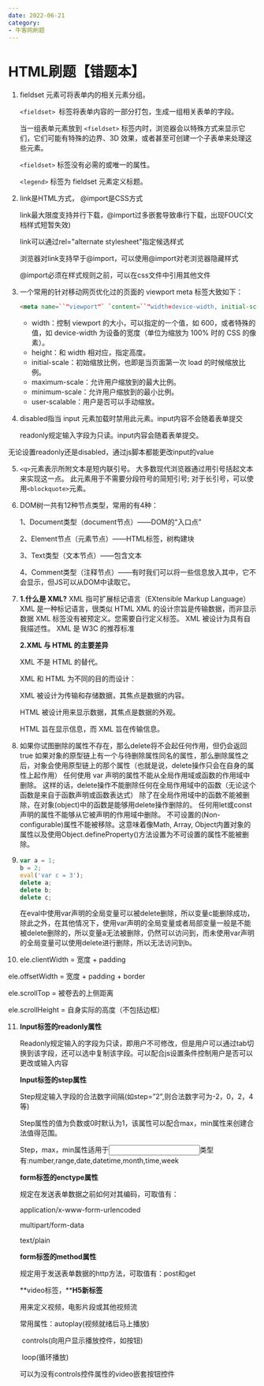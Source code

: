 ```yaml
---
date: 2022-06-21
category:
- 牛客网刷题
---
```


# HTML刷题【错题本】

1. fieldset 元素可将表单内的相关元素分组。

   `<fieldset> `标签将表单内容的一部分打包，生成一组相关表单的字段。

   当一组表单元素放到 `<fieldset>` 标签内时，浏览器会以特殊方式来显示它们，它们可能有特殊的边界、3D 效果，或者甚至可创建一个子表单来处理这些元素。

   `<fieldset>` 标签没有必需的或唯一的属性。

   `<legend>` 标签为 fieldset 元素定义标题。

2. link是HTML方式， @import是CSS方式

   link最大限度支持并行下载，@import过多嵌套导致串行下载，出现FOUC(文档样式短暂失效)

   link可以通过rel="alternate stylesheet"指定候选样式

   浏览器对link支持早于@import，可以使用@import对老浏览器隐藏样式

   @import必须在样式规则之前，可以在css文件中引用其他文件
   
2. 一个常用的针对移动网页优化过的页面的 viewport meta 标签大致如下：

   ```html
   <meta name=``"viewport"` `content=``"width=device-width, initial-scale=1.0"``>
   ```

   - width：控制 viewport 的大小，可以指定的一个值，如 600，或者特殊的值，如 device-width 为设备的宽度（单位为缩放为 100% 时的 CSS 的像素）。
   - height：和 width 相对应，指定高度。
   - initial-scale：初始缩放比例，也即是当页面第一次 load 的时候缩放比例。
   - maximum-scale：允许用户缩放到的最大比例。
   - minimum-scale：允许用户缩放到的最小比例。
   - user-scalable：用户是否可以手动缩放。
   
2.  disabled指当 input 元素加载时禁用此元素。input内容不会随着表单提交

    readonly规定输入字段为只读。input内容会随着表单提交。

   无论设置readonly还是disabled，通过js脚本都能更改input的value

5. `<q>`元素表示所附文本是短内联引号。 大多数现代浏览器通过用引号括起文本来实现这一点。 此元素用于不需要分段符号的简短引号; 对于长引号，可以使用`<blockquote>`元素。

6. DOM树一共有12种节点类型，常用的有4种：

   1、Document类型（document节点）——DOM的“入口点”

   2、Element节点（元素节点）——HTML标签，树构建块

   3、Text类型（文本节点）——包含文本

   4、Comment类型（注释节点）——有时我们可以将一些信息放入其中，它不会显示，但JS可以从DOM中读取它。
   
7. **1.什么是 XML?**
   XML 指可扩展标记语言（EXtensible Markup Language）
   XML 是一种标记语言，很类似 HTML
   XML 的设计宗旨是传输数据，而非显示数据
   XML 标签没有被预定义。您需要自行定义标签。
   XML 被设计为具有自我描述性。
   XML 是 W3C 的推荐标准

   **2.XML 与 HTML 的主要差异**

   XML 不是 HTML 的替代。

   XML 和 HTML 为不同的目的而设计：

   XML 被设计为传输和存储数据，其焦点是数据的内容。

   HTML 被设计用来显示数据，其焦点是数据的外观。

   HTML 旨在显示信息，而 XML 旨在传输信息。

8. 如果你试图删除的属性不存在，那么delete将不会起任何作用，但仍会返回true
   如果对象的原型链上有一个与待删除属性同名的属性，那么删除属性之后，对象会使用原型链上的那个属性（也就是说，delete操作只会在自身的属性上起作用）
   任何使用 var 声明的属性不能从全局作用域或函数的作用域中删除。
   这样的话，delete操作不能删除任何在全局作用域中的函数（无论这个函数是来自于函数声明或函数表达式）
   除了在全局作用域中的函数不能被删除，在对象(object)中的函数是能够用delete操作删除的。
   任何用let或const声明的属性不能够从它被声明的作用域中删除。
   不可设置的(Non-configurable)属性不能被移除。这意味着像Math, Array, Object内置对象的属性以及使用Object.defineProperty()方法设置为不可设置的属性不能被删除。

9. ```js
   var a = 1;
   b = 2;
   eval('var c = 3');
   delete a;
   delete b;
   delete c;
   ```

   在eval中使用var声明的全局变量可以被delete删除，所以变量c能删除成功，除此之外，在其他情况下，使用var声明的全局变量或者局部变量一般是不能被delete删除的，所以变量a无法被删除，仍然可以访问到，而未使用var声明的全局变量可以使用delete进行删除，所以无法访问到b。

10. ele.clientWidth = 宽度 + padding

   ele.offsetWidth = 宽度 + padding + border

   ele.scrollTop = 被卷去的上侧距离

   ele.scrollHeight = 自身实际的高度（不包括边框）

11. **Input标签的readonly属性**

    Readonly规定输入的字段为只读，即用户不可修改，但是用户可以通过tab切换到该字段，还可以选中复制该字段。可以配合js设置条件控制用户是否可以更改或输入内容

     

    **Input标签的step属性**

    Step规定输入字段的合法数字间隔(如step=”2”,则合法数字可为-2，0，2，4等)

    Step属性的值为负数或0时默认为1，该属性可以配合max，min属性来创建合法值得范围。

    Step，max，min属性适用于<input>类型有:number,range,date,datetime,month,time,week

     

    **form标签的enctype属性**

    规定在发送表单数据之前如何对其编码，可取值有：

    application/x-www-form-urlencoded

    multipart/form-data

    text/plain

    **form标签的method属性**

    规定用于发送表单数据的http方法，可取值有：post和get

    **video标签，****H5新标签**

    用来定义视频，电影片段或其他视频流

    常用属性：autoplay(视频就绪后马上播放)

    ​     controls(向用户显示播放控件，如按钮)

    ​     loop(循环播放)

    可以为没有controls控件属性的video嵌套按钮控件



